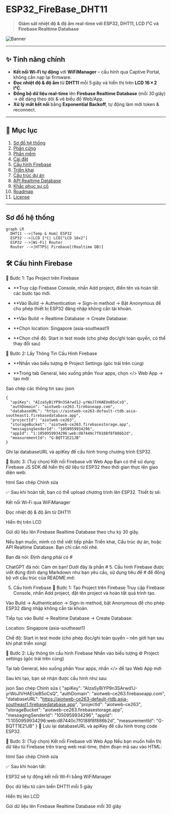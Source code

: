 # ESP32_FireBase_DHT11

> **Giám sát nhiệt độ & độ ẩm real‑time với ESP32, DHT11, LCD I²C và Firebase Realtime Database**

![Banner](./assets/banner.png)

---

## ✨ Tính năng chính

- **Kết nối Wi‑Fi tự động** với **WiFiManager** – cấu hình qua Captive Portal, không cần nạp lại firmware.  
- **Đọc nhiệt độ & độ ẩm** từ **DHT11** mỗi 5 giây và hiển thị trên **LCD 16 × 2 I²C**.  
- **Đồng bộ dữ liệu real‑time** lên **Firebase Realtime Database** (mỗi 30 giây) → dễ dàng theo dõi & vẽ biểu đồ Web/App.  
- **Xử lý mất kết nối** bằng **Exponential Backoff**, tự động làm mới token & reconnect.

---

## 📁 Mục lục

1. [Sơ đồ hệ thống](#sơ-đồ-hệ-thống)  
2. [Phần cứng](#phần-cứng)  
3. [Phần mềm](#phần-mềm)  
4. [Cài đặt](#cài-đặt)  
5. [Cấu hình Firebase](#cấu-hình-firebase)  
6. [Triển khai](#triển-khai)  
7. [Cấu trúc dự án](#cấu-trúc-dự-án)  
8. [API Realtime Database](#api-realtime-database)  
9. [Khắc phục sự cố](#khắc-phục-sự-cố)  
10. [Roadmap](#roadmap)  
11. [License](#license)

---

## Sơ đồ hệ thống

```mermaid
graph LR
  DHT11 -->|Temp & Hum| ESP32
  ESP32 -->|LCD I²C| LCD["LCD 16x2"]
  ESP32 -->|Wi‑Fi| Router
  Router -->|HTTPS| Firebase[(Realtime DB)]
```
## 🛠️ Cấu hình Firebase

🔹 Bước 1: Tạo Project trên Firebase

- **Truy cập Firebase Console, nhấn Add project, điền tên và hoàn tất các bước tạo mới.

- **Vào Build → Authentication → Sign-in method → Bật Anonymous để cho phép thiết bị ESP32 đăng nhập không cần tài khoản.

- **Vào Build → Realtime Database → Create Database:

- **Chọn location: Singapore (asia-southeast1)

- **Chọn chế độ: Start in test mode (cho phép đọc/ghi toàn quyền, có thể thay đổi sau)

🔹 Bước 2: Lấy Thông Tin Cấu Hình Firebase

- **Nhấn vào biểu tượng ⚙ Project Settings (góc trái trên cùng)

- **Trong tab General, kéo xuống phần Your apps, chọn </> Web App → tạo mới

Sao chép các thông tin sau:
json
```mermaid
{
  "apiKey": "AIzaSyBiYP9n3SArwd1J-yrWoJlVHAEUeB5oCsQ",
  "authDomain": "aiotweb-ce263.firebaseapp.com",
  "databaseURL": "https://aiotweb-ce263-default-rtdb.asia-southeast1.firebasedatabase.app",
  "projectId": "aiotweb-ce263",
  "storageBucket": "aiotweb-ce263.firebasestorage.app",
  "messagingSenderId": "1050959934296",
  "appId": "1:1050959934296:web:d87440c7f0188f8f886b2d",
  "measurementId": "G-BQTT1E21JB"
}
```
Ghi lại databaseURL và apiKey để cấu hình trong chương trình ESP32.

🔹 Bước 3: (Tuỳ chọn) Kết nối Firebase với Web App
Bạn có thể sử dụng Firebase JS SDK để hiển thị dữ liệu từ ESP32 theo thời gian thực lên giao diện web:

html
Sao chép
Chỉnh sửa
<script type="module">
  import { initializeApp } from "https://www.gstatic.com/firebasejs/11.7.3/firebase-app.js";
  import { getAnalytics } from "https://www.gstatic.com/firebasejs/11.7.3/firebase-analytics.js";

  const firebaseConfig = {
    apiKey: "AIzaSyBiYP9n3SArwd1J-yrWoJlVHAEUeB5oCsQ",
    authDomain: "aiotweb-ce263.firebaseapp.com",
    databaseURL: "https://aiotweb-ce263-default-rtdb.asia-southeast1.firebasedatabase.app",
    projectId: "aiotweb-ce263",
    storageBucket: "aiotweb-ce263.firebasestorage.app",
    messagingSenderId: "1050959934296",
    appId: "1:1050959934296:web:d87440c7f0188f8f886b2d",
    measurementId: "G-BQTT1E21JB"
  };

  const app = initializeApp(firebaseConfig);
  const analytics = getAnalytics(app);
</script>
✅ Sau khi hoàn tất, bạn có thể upload chương trình lên ESP32. Thiết bị sẽ:

Kết nối Wi‑Fi qua WiFiManager

Đọc nhiệt độ & độ ẩm từ DHT11

Hiển thị trên LCD

Gửi dữ liệu lên Firebase Realtime Database theo chu kỳ 30 giây.

Nếu bạn muốn, mình có thể viết tiếp phần Triển khai, Cấu trúc dự án, hoặc API Realtime Database. Bạn chỉ cần nói nhé.







Bạn đã nói:
Định dạng phải có # 


ChatGPT đã nói:
Cảm ơn bạn! Dưới đây là phần # 5. Cấu hình Firebase được viết đúng định dạng Markdown như bạn yêu cầu, sử dụng tiêu đề # để đồng bộ với cấu trúc của README.md:

5. Cấu hình Firebase
🔹 Bước 1: Tạo Project trên Firebase
Truy cập Firebase Console, nhấn Add project, đặt tên project và hoàn tất quá trình tạo.

Vào Build → Authentication → Sign-in method, bật Anonymous để cho phép ESP32 đăng nhập không cần tài khoản.

Tiếp tục vào Build → Realtime Database → Create Database:

Location: Singapore (asia-southeast1)

Chế độ: Start in test mode (cho phép đọc/ghi toàn quyền – nên giới hạn sau khi phát triển xong)

🔹 Bước 2: Lấy thông tin cấu hình Firebase
Nhấn vào biểu tượng ⚙ Project settings (góc trái trên cùng)

Tại tab General, kéo xuống phần Your apps, nhấn </> để tạo Web App mới

Sau khi tạo, bạn sẽ nhận được cấu hình như sau:

json
Sao chép
Chỉnh sửa
{
  "apiKey": "AIzaSyBiYP9n3SArwd1J-yrWoJlVHAEUeB5oCsQ",
  "authDomain": "aiotweb-ce263.firebaseapp.com",
  "databaseURL": "https://aiotweb-ce263-default-rtdb.asia-southeast1.firebasedatabase.app",
  "projectId": "aiotweb-ce263",
  "storageBucket": "aiotweb-ce263.firebasestorage.app",
  "messagingSenderId": "1050959934296",
  "appId": "1:1050959934296:web:d87440c7f0188f8f886b2d",
  "measurementId": "G-BQTT1E21JB"
}
📌 Lưu lại databaseURL và apiKey để cấu hình trong code ESP32.

🔹 Bước 3: (Tuỳ chọn) Kết nối Firebase với Web App
Nếu bạn muốn hiển thị dữ liệu từ Firebase trên trang web real-time, thêm đoạn mã sau vào HTML:

html
Sao chép
Chỉnh sửa
<script type="module">
  import { initializeApp } from "https://www.gstatic.com/firebasejs/11.7.3/firebase-app.js";
  import { getAnalytics } from "https://www.gstatic.com/firebasejs/11.7.3/firebase-analytics.js";

  const firebaseConfig = {
    apiKey: "AIzaSyBiYP9n3SArwd1J-yrWoJlVHAEUeB5oCsQ",
    authDomain: "aiotweb-ce263.firebaseapp.com",
    databaseURL: "https://aiotweb-ce263-default-rtdb.asia-southeast1.firebasedatabase.app",
    projectId: "aiotweb-ce263",
    storageBucket: "aiotweb-ce263.firebasestorage.app",
    messagingSenderId: "1050959934296",
    appId: "1:1050959934296:web:d87440c7f0188f8f886b2d",
    measurementId: "G-BQTT1E21JB"
  };

  const app = initializeApp(firebaseConfig);
  const analytics = getAnalytics(app);
</script>
✅ Sau khi hoàn tất:

ESP32 sẽ tự động kết nối Wi‑Fi bằng WiFiManager

Đọc dữ liệu từ cảm biến DHT11 mỗi 5 giây

Hiển thị lên LCD

Gửi dữ liệu lên Firebase Realtime Database mỗi 30 giây
